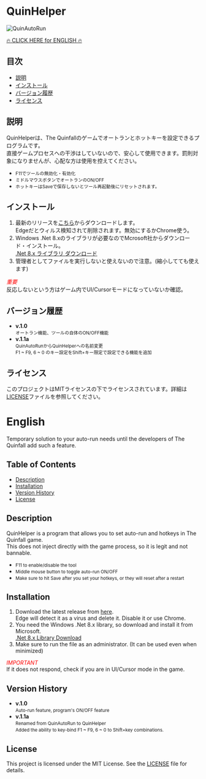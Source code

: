 # QuinHelper

![QuinAutoRun](https://raw.githubusercontent.com/beetron/QuinHelper/master/QuinHelper-v1.1a.png)

[🔥 CLICK HERE for ENGLISH 🔥](#english)

## 目次

- [説明](#説明)
- [インストール](#インストール)
- [バージョン履歴](#バージョン履歴)
- [ライセンス](#ライセンス)

## 説明

QuinHelperは、The Quinfallのゲームでオートランとホットキーを設定できるプログラムです。<br>
直接ゲームプロセスへの干渉はしていないので、安心して使用できます。罰則対象になりませんが、心配な方は使用を控えてください。<br>
- <small>F11でツールの無効化・有効化</small><br>
- <small>ミドルマウスボタンでオートランのON/OFF</small><br>
- <small>ホットキーはSaveで保存しないとツール再起動後にリセットされます。</small>

## インストール

1. 最新のリリースを[こちら](https://github.com/beetron/QuinHelper/releases/download/v.1.1a/QuinHelper-v.1.1a.zip)からダウンロードします。<br>
   Edgeだとウィルス検知されて削除されます。無効にするかChrome使う。
2. Windows .Net 8.xのライブラリが必要なのでMcrosoft社からダウンロード・インストール。<br>
[.Net 8.x ライブラリ ダウンロード](https://download.visualstudio.microsoft.com/download/pr/f1e7ffc8-c278-4339-b460-517420724524/f36bb75b2e86a52338c4d3a90f8dac9b/windowsdesktop-runtime-8.0.12-win-x64.exe)
3. 管理者としてファイルを実行しないと使えないので注意。(縮小してても使えます)

<span style="color:red;">*重要*</span> <br>
反応しないという方はゲーム内でUI/Cursorモードになっていないか確認。

## バージョン履歴

- **v.1.0**<br>
<small>オートラン機能、ツールの自体のON/OFF機能</small><br>
- **v.1.1a**<br>
<small>QuinAutoRunからQuinHelperへの名前変更</small><br>
<small>F1 ~ F9, 6 ~ 0 のキー設定をShift+キー限定で設定できる機能を追加</small><br>

## ライセンス

このプロジェクトはMITライセンスの下でライセンスされています。詳細は[LICENSE](LICENSE)ファイルを参照してください。

# English

Temporary solution to your auto-run needs until the developers of The Quinfall add such a feature.

## Table of Contents

- [Description](#description)
- [Installation](#installation)
- [Version History](#version-history)
- [License](#license)

## Description

QuinHelper is a program that allows you to set auto-run and hotkeys in The Quinfall game.<br>
This does not inject directly with the game process, so it is legit and not bannable.<br>
- <small>F11 to enable/disable the tool</small><br>
- <small>Middle mouse button to toggle auto-run ON/OFF</small><br>
- <small>Make sure to hit Save after you set your hotkeys, or they will reset after a restart</small>

## Installation

1. Download the latest release from [here](https://github.com/beetron/QuinHelper/releases/download/v.1.1a/QuinHelper-v.1.1a.zip).<br>
   Edge will detect it as a virus and delete it. Disable it or use Chrome.
2. You need the Windows .Net 8.x library, so download and install it from Microsoft.<br>
[.Net 8.x Library Download](https://download.visualstudio.microsoft.com/download/pr/f1e7ffc8-c278-4339-b460-517420724524/f36bb75b2e86a52338c4d3a90f8dac9b/windowsdesktop-runtime-8.0.12-win-x64.exe)
3. Make sure to run the file as an administrator. (It can be used even when minimized)

<span style="color:red;">*IMPORTANT*</span> <br>
If it does not respond, check if you are in UI/Cursor mode in the game.

## Version History

- **v.1.0**<br>
<small>Auto-run feature, program's ON/OFF feature</small><br>
- **v.1.1a**<br>
<small>Renamed from QuinAutoRun to QuinHelper</small><br>
<small>Added the ability to key-bind F1 ~ F9, 6 ~ 0 to Shift+key combinations.</small><br>

## License

This project is licensed under the MIT License. See the [LICENSE](LICENSE) file for details.
